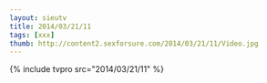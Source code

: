 ```yaml
--- 
layout: sieutv
title: 2014/03/21/11
tags: [xxx]
thumb: http://content2.sexforsure.com/2014/03/21/11/Video.jpg
---
```

{% include tvpro src="2014/03/21/11" %} 
